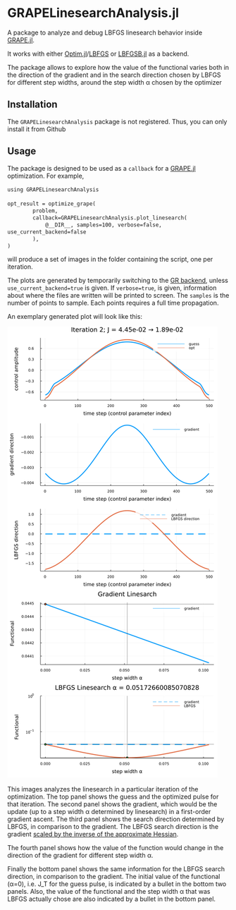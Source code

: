# GRAPELinesearchAnalysis.jl

A package to analyze and debug LBFGS linesearch behavior inside [GRAPE.jl](https://github.com/JuliaQuantumControl/GRAPE.jl).

It works with either [Optim.jl](https://github.com/JuliaNLSolvers/Optim.jl)/[LBFGS](https://julianlsolvers.github.io/Optim.jl/stable/#algo/lbfgs/) or [LBFGSB.jl](https://github.com/Gnimuc/LBFGSB.jl) as a backend.

The package allows to explore how the value of the functional varies both in the direction of the gradient and in the search direction chosen by LBFGS for different step widths, around the step width α chosen by the optimizer

## Installation

The `GRAPELinesearchAnalysis` package is not registered. Thus, you can only install it from Github

## Usage

The package is designed to be used as a `callback` for a [GRAPE.jl](https://github.com/JuliaQuantumControl/GRAPE.jl) optimization. For example,

~~~
using GRAPELinesearchAnalysis

opt_result = optimize_grape(
        problem,
        callback=GRAPELinesearchAnalysis.plot_linesearch(
            @__DIR__, samples=100, verbose=false, use_current_backend=false
        ),
)
~~~

will produce a set of images in the folder containing the script, one per iteration.

The plots are generated by temporarily switching to the [GR backend](https://docs.juliaplots.org/latest/backends/#[GR](https://github.com/jheinen/GR.jl)), unless `use_current_backend=true` is given. If `verbose=true`, is given, information about where the files are written will be printed to screen. The `samples` is the number of points to sample. Each points requires a full time propagation.

An exemplary generated plot will look like this:

![Example Output](example.png)

This images analyzes the linesearch in a particular iteration of the optimization. The top panel shows the guess and the optimized pulse for that iteration. The second panel shows the gradient, which would be the update (up to a step width α determined by linesearch) in a first-order gradient ascent. The third panel shows the search direction determined by LBFGS, in comparison to the gradient. The LBFGS search direction is the gradient [scaled by the inverse of the approximate Hessian](https://julianlsolvers.github.io/Optim.jl/stable/#algo/lbfgs/).

The fourth panel shows how the value of the function would change in the direction of the gradient for different step width α.

Finally the bottom panel shows the same information for the LBFGS search direction, in comparison to the gradient. The initial value of the functional (α=0), i.e. J_T for the guess pulse, is indicated by a bullet in the bottom two panels. Also, the value of the functional and the step width α that was LBFGS actually chose are also indicated by a bullet in the bottom panel.
